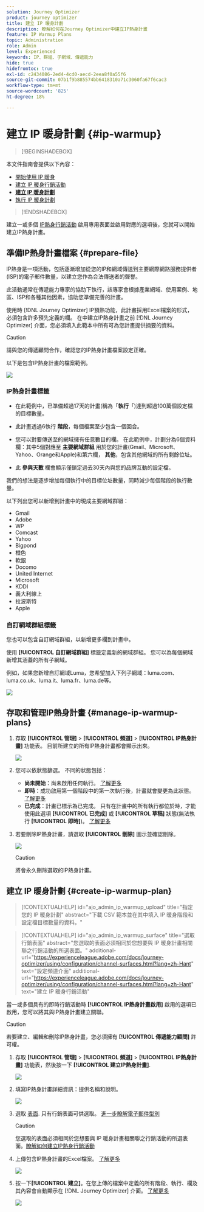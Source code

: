 ```yaml
---
solution: Journey Optimizer
product: journey optimizer
title: 建立 IP 暖身計劃
description: 瞭解如何在Journey Optimizer中建立IP熱身計畫
feature: IP Warmup Plans
topic: Administration
role: Admin
level: Experienced
keywords: IP、群組、子網域、傳遞能力
hide: true
hidefromtoc: true
exl-id: c2434086-2ed4-4cd0-aecd-2eea8f0a55f6
source-git-commit: 07b1f9b885574bb6418310a71c3060fa67f6cac3
workflow-type: tm+mt
source-wordcount: '825'
ht-degree: 18%

---
```


# 建立 IP 暖身計劃 {#ip-warmup}

>[!BEGINSHADEBOX]

本文件指南會提供以下內容：

* [開始使用 IP 暖身](ip-warmup-gs.md)
* [建立 IP 暖身行銷活動](ip-warmup-campaign.md)
* **[建立 IP 暖身計劃](ip-warmup-plan.md)**
* [執行 IP 暖身計劃](ip-warmup-execution.md)

>[!ENDSHADEBOX]

建立一或多個 [IP熱身行銷活動](ip-warmup-campaign.md) 啟用專用表面並啟用對應的選項後，您就可以開始建立IP熱身計畫。

## 準備IP熱身計畫檔案 {#prepare-file}

IP熱身是一項活動，包括逐漸增加從您的IP和網域傳送到主要網際網路服務提供者(ISP)的電子郵件數量，以建立您作為合法傳送者的聲譽。

此活動通常在傳遞能力專家的協助下執行，該專家會根據產業網域、使用案例、地區、ISP和各種其他因素，協助您準備完善的計畫。

使用時 [!DNL Journey Optimizer] IP預熱功能，此計畫採用Excel檔案的形式，必須包含許多預先定義的欄。 在中建立IP熱身計畫之前 [!DNL Journey Optimizer] 介面，您必須填入此範本中所有可為您計畫提供摘要的資料。

>[!CAUTION]
>
>請與您的傳遞顧問合作，確認您的IP熱身計畫檔案設定正確。

以下是包含IP熱身計畫的檔案範例。

![](assets/ip-warmup-sample-file.png)

### IP熱身計畫標籤

* 在此範例中，已準備超過17天的計畫(稱為「**執行**「)達到超過100萬個設定檔的目標數量。

* 此計畫透過6執行 **階段**，每個檔案至少包含一個回合。

* 您可以對要傳送至的網域擁有任意數目的欄。 在此範例中，計劃分為6個資料欄：其中5個對應至 **主要網域群組** 用於您的計畫(Gmail、Microsoft、Yahoo、Orange和Apple)和第六欄， **其他**，包含其他網域的所有剩餘位址。
* 此 **參與天數** 欄會顯示僅鎖定過去30天內與您的品牌互動的設定檔。

我們的想法是逐步增加每個執行中的目標位址數量，同時減少每個階段的執行數量。

以下列出您可以新增到計畫中的現成主要網域群組：

* Gmail
* Adobe
* WP
* Comcast
* Yahoo
* Bigpond
* 橙色
* 軟銀
* Docomo
* United Internet
* Microsoft
* KDDI
* 義大利線上
* 拉波斯特
* Apple

### 自訂網域群組標籤

您也可以包含自訂網域群組，以新增更多欄到計畫中。

使用 **[!UICONTROL 自訂網域群組]** 標籤定義新的網域群組。 您可以為每個網域新增其涵蓋的所有子網域。<!--TBC-->

例如，如果您新增自訂網域Luma，您希望加入下列子網域：luma.com、luma.co.uk、luma.it、luma.fr、luma.de等。

![](assets/ip-warmup-sample-file-custom.png)

## 存取和管理IP熱身計畫 {#manage-ip-warmup-plans}

1. 存取 **[!UICONTROL 管理]** > **[!UICONTROL 頻道]** > **[!UICONTROL IP熱身計畫]** 功能表。 目前所建立的所有IP熱身計畫都會顯示出來。

   ![](assets/ip-warmup-filter-list.png)

1. 您可以依狀態篩選。 不同的狀態包括：

   * **尚未開始**：尚未啟用任何執行。 [了解更多](ip-warmup-execution.md#define-runs)
   * **即時**：成功啟用第一個階段中的第一次執行後，計畫就會變更為此狀態。 [了解更多](ip-warmup-execution.md#define-runs)
   * **已完成**：計畫已標示為已完成。 只有在計畫中的所有執行都位於時，才能使用此選項 **[!UICONTROL 已完成]** 或 **[!UICONTROL 草稿]** 狀態(無法執行 **[!UICONTROL 即時]**)。 [了解更多](ip-warmup-execution.md#mark-as-completed)
     <!--* **Paused**: to check (user action)-->

1. 若要刪除IP熱身計畫，請選取 **[!UICONTROL 刪除]** 圖示並確認刪除。

   ![](assets/ip-warmup-delete-plan.png)

   >[!CAUTION]
   >
   >將會永久刪除選取的IP熱身計畫。

## 建立 IP 暖身計劃 {#create-ip-warmup-plan}

>[!CONTEXTUALHELP]
>id="ajo_admin_ip_warmup_upload"
>title="指定您的 IP 暖身計劃"
>abstract="下載 CSV 範本並在其中填入 IP 暖身階段和設定檔目標數量的資料。"

>[!CONTEXTUALHELP]
>id="ajo_admin_ip_warmup_surface"
>title="選取行銷表面"
>abstract="您選取的表面必須相同於您想要與 IP 暖身計畫相關聯之行銷活動的所選表面。"
>additional-url="https://experienceleague.adobe.com/docs/journey-optimizer/using/configuration/channel-surfaces.html?lang=zh-Hant" text="設定頻道介面"
>additional-url="https://experienceleague.adobe.com/docs/journey-optimizer/using/configuration/channel-surfaces.html?lang=zh-Hant" text="建立 IP 暖身行銷活動"

當一或多個具有的即時行銷活動時 **[!UICONTROL IP熱身計畫啟用]** 啟用的選項已啟用，您可以將其與IP熱身計畫建立關聯。

>[!CAUTION]
>
>若要建立、編輯和刪除IP熱身計畫，您必須擁有 **[!UICONTROL 傳遞能力顧問]** 許可權。 <!--Learn more on managing [!DNL Journey Optimizer] users' access rights in [this section](../administration/permissions-overview.md).-->

1. 存取 **[!UICONTROL 管理]** > **[!UICONTROL 頻道]** > **[!UICONTROL IP熱身計畫]** 功能表，然後按一下 **[!UICONTROL 建立IP熱身計畫]**.

   ![](assets/ip-warmup-create-plan.png)

1. 填寫IP熱身計畫詳細資訊：提供名稱和說明。

   ![](assets/ip-warmup-plan-details.png)

1. 選取 [表面](channel-surfaces.md). 只有行銷表面可供選取。 [進一步瞭解電子郵件型別](../email/email-settings.md#email-type)

   >[!CAUTION]
   >
   >您選取的表面必須相同於您想要與 IP 暖身計畫相關聯之行銷活動的所選表面。[瞭解如何建立IP熱身行銷活動](ip-warmup-campaign.md)

1. 上傳包含IP熱身計畫的Excel檔案。 [了解更多](#prepare-file)

   <!--
    You can also download the Excel template from the [!DNL Journey Optimizer] user interface and upload it after filling it with the IP warmup details.-->

   ![](assets/ip-warmup-upload-success.png)

1. 按一下&#x200B;**[!UICONTROL 建立]**。在您上傳的檔案中定義的所有階段、執行、欄及其內容會自動顯示在 [!DNL Journey Optimizer] 介面。 [了解更多](ip-warmup-execution.md)

   ![](assets/ip-warmup-plan-uploaded.png)
